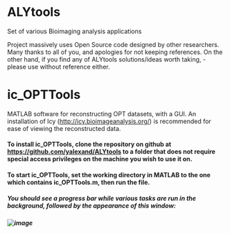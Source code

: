 # ALYtools

Set of various Bioimaging analysis applications

Project massively uses Open Source code designed by other researchers. 
Many thanks to all of you, and apologies for not keeping references.
On the other hand, if you find any of ALYtools solutions/ideas worth taking, - please use without reference either.

# ic_OPTTools

MATLAB software for reconstructing OPT datasets, with a GUI. An installation of Icy (http://icy.bioimageanalysis.org/) is recommended for ease of viewing the reconstructed data.

#### To install ic_OPTTools, clone the repository on github at https://github.com/yalexand/ALYtools to a folder that does not require special access privileges on the machine you wish to use it on.
#### To start ic_OPTTools, set the working directory in MATLAB to the one which contains ic_OPTTools.m, then run the file.
##### You should see a progress bar while various tasks are run in the background, followed by the appearance of this window:  
##### ![image](https://user-images.githubusercontent.com/63599428/127892790-95fe6d2c-646a-4dda-b848-96efd8c87974.png)


